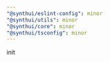 ```yaml
---
"@synthui/eslint-config": minor
"@synthui/utils": minor
"@synthui/core": minor
"@synthui/tsconfig": minor
---
```


init
